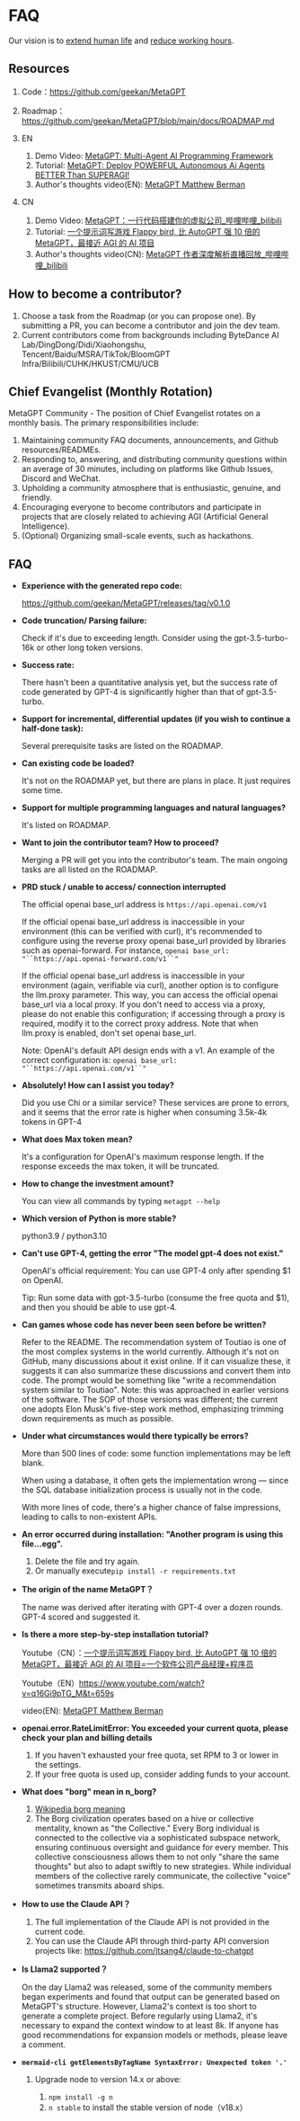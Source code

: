 # FAQ

Our vision is to [extend human life](https://github.com/geekan/HowToLiveLonger) and [reduce working hours](https://github.com/geekan/MetaGPT/).

## Resources

<!---->

1.  Code：https://github.com/geekan/MetaGPT

1.  Roadmap：https://github.com/geekan/MetaGPT/blob/main/docs/ROADMAP.md

1.  EN

    1.  Demo Video: [MetaGPT: Multi-Agent AI Programming Framework](https://www.youtube.com/watch?v=8RNzxZBTW8M)
    2.  Tutorial: [MetaGPT: Deploy POWERFUL Autonomous Ai Agents BETTER Than SUPERAGI!](https://www.youtube.com/watch?v=q16Gi9pTG_M&t=659s)
    3.  Author's thoughts video(EN): [MetaGPT Matthew Berman](https://youtu.be/uT75J_KG_aY?si=EgbfQNAwD8F5Y1Ak)

1.  CN

    1.  Demo Video: [MetaGPT：一行代码搭建你的虚拟公司\_哔哩哔哩\_bilibili](https://www.bilibili.com/video/BV1NP411C7GW/?spm_id_from=333.999.0.0&vd_source=735773c218b47da1b4bd1b98a33c5c77)
    1.  Tutorial: [一个提示词写游戏 Flappy bird, 比 AutoGPT 强 10 倍的 MetaGPT，最接近 AGI 的 AI 项目](https://youtu.be/Bp95b8yIH5c)
    1.  Author's thoughts video(CN): [MetaGPT 作者深度解析直播回放\_哔哩哔哩\_bilibili](https://www.bilibili.com/video/BV1Ru411V7XL/?spm_id_from=333.337.search-card.all.click)

<!---->

## How to become a contributor?

<!---->

1.  Choose a task from the Roadmap (or you can propose one). By submitting a PR, you can become a contributor and join the dev team.
1.  Current contributors come from backgrounds including ByteDance AI Lab/DingDong/Didi/Xiaohongshu, Tencent/Baidu/MSRA/TikTok/BloomGPT Infra/Bilibili/CUHK/HKUST/CMU/UCB

<!---->

## Chief Evangelist (Monthly Rotation)

MetaGPT Community - The position of Chief Evangelist rotates on a monthly basis. The primary responsibilities include:

1.  Maintaining community FAQ documents, announcements, and Github resources/READMEs.
1.  Responding to, answering, and distributing community questions within an average of 30 minutes, including on platforms like Github Issues, Discord and WeChat.
1.  Upholding a community atmosphere that is enthusiastic, genuine, and friendly.
1.  Encouraging everyone to become contributors and participate in projects that are closely related to achieving AGI (Artificial General Intelligence).
1.  (Optional) Organizing small-scale events, such as hackathons.

<!---->

## FAQ

<!---->

- **Experience with the generated repo code:**

  https://github.com/geekan/MetaGPT/releases/tag/v0.1.0

- **Code truncation/ Parsing failure:**

  Check if it's due to exceeding length. Consider using the gpt-3.5-turbo-16k or other long token versions.

- **Success rate:**

  There hasn't been a quantitative analysis yet, but the success rate of code generated by GPT-4 is significantly higher than that of gpt-3.5-turbo.

- **Support for incremental, differential updates (if you wish to continue a half-done task):**

  Several prerequisite tasks are listed on the ROADMAP.

- **Can existing code be loaded?**

  It's not on the ROADMAP yet, but there are plans in place. It just requires some time.

- **Support for multiple programming languages and natural languages?**

  It's listed on ROADMAP.

- **Want to join the contributor team? How to proceed?**

  Merging a PR will get you into the contributor's team. The main ongoing tasks are all listed on the ROADMAP.

- **PRD stuck / unable to access/ connection interrupted**

  The official openai base_url address is `https://api.openai.com/v1`

  If the official openai base_url address is inaccessible in your environment (this can be verified with curl), it's recommended to configure using the reverse proxy openai base_url provided by libraries such as openai-forward. For instance, `openai base_url: "``https://api.openai-forward.com/v1``"`

  If the official openai base_url address is inaccessible in your environment (again, verifiable via curl), another option is to configure the llm.proxy parameter. This way, you can access the official openai base_url via a local proxy. If you don't need to access via a proxy, please do not enable this configuration; if accessing through a proxy is required, modify it to the correct proxy address. Note that when llm.proxy is enabled, don't set openai base_url.

  Note: OpenAI's default API design ends with a v1. An example of the correct configuration is: `openai base_url: "``https://api.openai.com/v1``"`

- **Absolutely! How can I assist you today?**

  Did you use Chi or a similar service? These services are prone to errors, and it seems that the error rate is higher when consuming 3.5k-4k tokens in GPT-4

- **What does Max token mean?**

  It's a configuration for OpenAI's maximum response length. If the response exceeds the max token, it will be truncated.

- **How to change the investment amount?**

  You can view all commands by typing `metagpt --help`

- **Which version of Python is more stable?**

  python3.9 / python3.10

- **Can't use GPT-4, getting the error "The model gpt-4 does not exist."**

  OpenAI's official requirement: You can use GPT-4 only after spending $1 on OpenAI.

  Tip: Run some data with gpt-3.5-turbo (consume the free quota and $1), and then you should be able to use gpt-4.

- **Can games whose code has never been seen before be written?**

  Refer to the README. The recommendation system of Toutiao is one of the most complex systems in the world currently. Although it's not on GitHub, many discussions about it exist online. If it can visualize these, it suggests it can also summarize these discussions and convert them into code. The prompt would be something like "write a recommendation system similar to Toutiao". Note: this was approached in earlier versions of the software. The SOP of those versions was different; the current one adopts Elon Musk's five-step work method, emphasizing trimming down requirements as much as possible.

- **Under what circumstances would there typically be errors?**

  More than 500 lines of code: some function implementations may be left blank.

  When using a database, it often gets the implementation wrong — since the SQL database initialization process is usually not in the code.

  With more lines of code, there's a higher chance of false impressions, leading to calls to non-existent APIs.

- **An error occurred during installation: "Another program is using this file...egg".**

  1. Delete the file and try again.
  1. Or manually execute`pip install -r requirements.txt`

- **The origin of the name MetaGPT？**

  The name was derived after iterating with GPT-4 over a dozen rounds. GPT-4 scored and suggested it.

- **Is there a more step-by-step installation tutorial?**

  Youtube（CN）：[一个提示词写游戏 Flappy bird, 比 AutoGPT 强 10 倍的 MetaGPT，最接近 AGI 的 AI 项目=一个软件公司产品经理+程序员](https://youtu.be/Bp95b8yIH5c)

  Youtube（EN）https://www.youtube.com/watch?v=q16Gi9pTG_M&t=659s

  video(EN): [MetaGPT Matthew Berman](https://youtu.be/uT75J_KG_aY?si=EgbfQNAwD8F5Y1Ak)

- **openai.error.RateLimitError: You exceeded your current quota, please check your plan and billing details**

  1.  If you haven't exhausted your free quota, set RPM to 3 or lower in the settings.
  1.  If your free quota is used up, consider adding funds to your account.

- **What does "borg" mean in n_borg?**

  1. [Wikipedia borg meaning ](https://en.wikipedia.org/wiki/Borg)
  1. The Borg civilization operates based on a hive or collective mentality, known as "the Collective." Every Borg individual is connected to the collective via a sophisticated subspace network, ensuring continuous oversight and guidance for every member. This collective consciousness allows them to not only "share the same thoughts" but also to adapt swiftly to new strategies. While individual members of the collective rarely communicate, the collective "voice" sometimes transmits aboard ships.

- **How to use the Claude API？**

  1.  The full implementation of the Claude API is not provided in the current code.
  1.  You can use the Claude API through third-party API conversion projects like: https://github.com/jtsang4/claude-to-chatgpt

- **Is Llama2 supported？**

  On the day Llama2 was released, some of the community members began experiments and found that output can be generated based on MetaGPT's structure. However, Llama2's context is too short to generate a complete project. Before regularly using Llama2, it's necessary to expand the context window to at least 8k. If anyone has good recommendations for expansion models or methods, please leave a comment.

- **`mermaid-cli getElementsByTagName SyntaxError: Unexpected token '.'`**

  1.  Upgrade node to version 14.x or above:

      1.  `npm install -g n`
      1.  `n stable` to install the stable version of node（v18.x）
